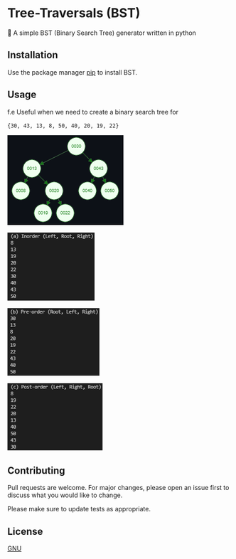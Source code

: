 # Tree-Traversals (BST)

🌲 A simple BST (Binary Search Tree) generator written in python

## Installation

Use the package manager [pip](https://pip.pypa.io/en/stable/) to install BST.

## Usage

f.e Useful when we need to create a binary search tree for
```bash
{30, 43, 13, 8, 50, 40, 20, 19, 22}                               
```

![BST](img/bst.PNG)

![In-order](img/inorder.PNG)

![Pre-order](img/preorder.PNG)

![Post-order](img/postorder.PNG)

## Contributing
Pull requests are welcome. For major changes, please open an issue first to discuss what you would like to change.

Please make sure to update tests as appropriate.

## License
[GNU](https://choosealicense.com/licenses/gnu/)
